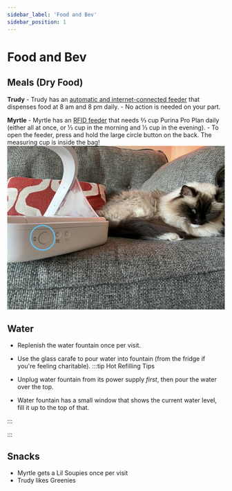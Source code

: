 ```yaml
---
sidebar_label: 'Food and Bev'
sidebar_position: 1
---
```


# Food and Bev

## Meals (Dry Food)

**Trudy**
    - Trudy has an [automatic and internet-connected feeder](https://fccid.io/2AMVV-FX801/User-Manual/User-Manual-3520637) that dispenses food at 8 am and 8 pm daily. 
    - No action is needed on your part.
   

**Myrtle**
    - Myrtle has an [RFID feeder](https://www.surepetcare.com/surepetcare/filestream/file-to-stream?file=1914&_gl=1*7e661w*_up*MQ..&gclid=Cj0KCQiAm4WsBhCiARIsAEJIEzXugiRke2mj1Zj_MDXDrLhQgX48NF-MUedxeuLGLC_QtAK8-vAZi7caAq_TEALw_wcB&gclsrc=aw.ds) that needs ⅔ cup Purina Pro Plan daily (either all at once, or ⅓ cup in the morning and ⅓ cup in the evening). 
    - To open the feeder, press and hold the large circle button on the back. The measuring cup is inside the bag!
    ![Alt text](/img/myrtle-feeder.jpg)

  


## Water 
- Replenish the water fountain once per visit.
- Use the glass carafe to pour water into fountain (from the fridge if you're feeling charitable).
:::tip Hot Refilling Tips

- Unplug water fountain from its power supply *first*, then pour the water over the top.
- Water fountain has a small window that shows the current water level, fill it up to the top of that.

:::

:::

## Snacks
- Myrtle gets a Lil Soupies once per visit
- Trudy likes Greenies